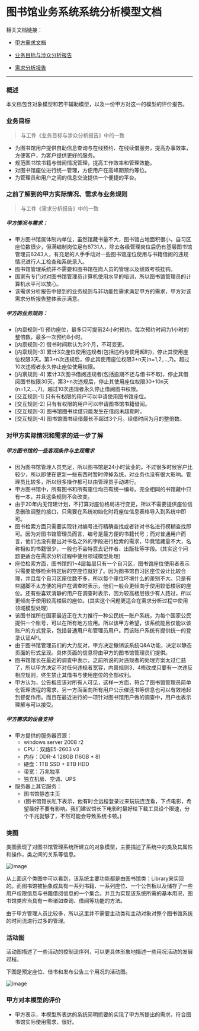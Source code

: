 # 图书馆业务系统系统分析模型文档

相关文档链接：
*  [甲方需求文档](https://github.com/zhongyehong/oo-homework/blob/740f55bb10169b0eb114bfaa3e26101026b2a190/library.md ) 

*  [业务目标与涉众分析报告](https://github.com/Erutan-pku/oo/blob/86b3b8f7a5e7ceb09f158632ea108a970c3e2ddc/图书馆管理系统业务目标与涉众分析.md)

*  [需求分析报告](https://github.com/Erutan-pku/oo/blob/0782a53d173974d878e14c2c777d8342a6eb784d/图书馆管理系统需求分析报告.md)
----

### 概述

本文档包含对象模型和若干辅助模型，以及一份甲方对这一的模型的评价报告。

### 业务目标
> 与工件《业务目标与涉众分析报告》中的一致 

* 为图书馆用户提供自助信息查询与在线预约、在线续借服务，提高办事效率，方便客户，为客户提供更好的服务。
* 规范图书馆书籍与借阅情况管理，提高工作效率和管理效能。
* 对图书馆座位进行统一管理，方便用户在高峰期预约等位。
* 为管理员和用户之间的信息交流提供一个便捷的平台。

### 之前了解到的甲方实际情况、需求与业务规则
> 与工件《需求分析报告》中的一致 

##### 甲方情况与需求：

* 甲方图书馆属体制内单位，虽然馆藏书量不大，图书馆占地面积很小，自习区座位数很少，但满编制岗位足有8731人，除去各级管理岗位后仍有基层图书馆管理员6243人，有充足的人手手动对一些图书馆座位使用与书籍借阅的违规情况进行人工检查和系统录入。
* 图书馆管理系统并不需要和图书馆在岗人员的管理以及绩效考核挂钩。
* 国家有专门对对图书馆管理员计算机使用水平的培训，所以图书馆管理员的计算机水平可以放心。
* 该需求分析报告中提到的业务规则与非功能性需求满足甲方的需求，甲方对该需求分析报告整体表示满意。

##### 甲方的业务规则：

* [内禀规则-1] 预约座位，最多只可提前24小时预约。每次预约时间为1小时的整倍数，最多一次预约8小时。
* [内禀规则-2] 借书时间默认为3个月，不可变更。
* [内禀规则-3] 累计3次座位使用违规者(包括违约与使用超时)，停止其使用座位权限3天。第3+n次违规后，停止其使用座位权限3+n天(n=1,2,...,7)。超过10次违规者永久停止座位使用权限。
* [内禀规则-4] 累计3次图书借阅违规者(包括逾期不还与借书不取)，停止其借阅图书权限30天。第3+n次违规后，停止其使用座位权限30+10n天(n=1,2,...,7)。超过10次违规者永久停止借阅图书权限。
* [交互规则-1] 只有有权限的用户可以申请使用图书馆座位。
* [交互规则-2] 只有有权限的用户可以申请图书馆书籍借阅。
* [交互规则-3] 图书馆图书续借只能发生在借阅未超期时。
* [交互规则-4] 图书馆图书续借最长不超过3个月。续借时间为月的整倍数。

### 对甲方实际情况和需求的进一步了解

##### 甲方图书馆的一些客观条件与主观需求

* 因为图书馆管理人员充足，所以图书馆是24小时营业的。不过很多时候客户比较少，所以即使在更新一些东西时暂时停掉系统，对业务也没有很大影响。管理员比较多，所以很多操作都可以由管理员手动进行。
* 甲方图书馆中，所有图书和所有座位均已有统一编号。完全相同的书馆藏中只有一本，并且这条规则不会改变。
* 由于20年内无馆建计划，不打算对座位格局进行变更，所以不需要提供座位信息删改调整的接口，只需要在系统初始化时将座位信息表格导入到系统中即可。
* 图书检索方面只需要实现针对编号进行精确查找或者针对书名进行模糊查找即可。因为对图书馆管理员而言，编号是最方便的书籍代号；而对普通用户而言，他们也没有提出对书名之外的字段进行检索的需求，毕竟馆藏量不大，名称相似的书籍很少，一般也不会特意去记作者、出版社等字段。(其实这个问题更适合在需求分析过程中使用领域模型处理)
* 座位检索方面，图书馆的1~4层每层只有一个自习区，图书馆座位使用者表示只需要能够检索特定层的空座位就好了。因为图书馆自习区座位设计比较合理，并且每个自习区座位数不多，所以每个座位环境什么的差别不大。只是有些腿脚不太方便的用户在调查时表示，他们一般会更倾向于使用较低楼层的座位。还有些喜欢清静的用户在调查时表示，因为较高楼层很少有人路过，所以更倾向于使用较高楼层的座位。(其实这个问题更适合在需求分析过程中使用领域模型处理)
* 该图书馆所在国家最近正在大力推行一种公民统一账户系统，为每个国家公民提供一个账号，可以在所有地方应用。所以该甲方希望，该系统能且仅能以该账户的方式登录，包括普通用户和管理员用户。而该账户系统有提供统一的登录认证API。
* 由于图书馆管理员们的大力反对，甲方决定撤销该系统Q&A功能，决定以静态页面的形式呈现。具体页面的信息将由甲方的图书馆管理员们提供。
* 图书馆馆长在最近的调查中表示，之前所说的对违规者的处理方案太过仁慈了，所以甲方决定不对任何违规者宽容，内禀规则3、4修改成只要有一次违反相应规则，终生禁止其借书与使用座位的全部权利。
* 甲方认为，公告板应该对所有人可见，这样一方面，符合了图书馆管理员简单化管理流程的需求，另一方面面向所有用户公示催还书等信息也可以有效地起到督促作用。而且在最近进行的一项针对图书馆用户做的调查中，用户也表示理解与可以接受。

##### 甲方需求的设备支持
* 甲方提供的服务器资源：
  * windows server 2008 r2 
  * CPU：双路E5-2603 v3
  * 内存：DDR-4 128GB (16GB * 8)
  * 硬盘：1TB SSD + 8TB HDD
  * 带宽：万兆独享
  * 独立机房、空调、UPS
* 服务器上其它服务：
  * 图书馆静态主页
  * (图书馆馆长私下表示，他有时会远程登录过来玩玩连连看，下点电影，希望最好不要有影响。我们建议馆长下电影时最好给下载工具设个限速，分个千兆就够了，不然可能会导致系统卡顿。)

### 类图

类图表现了对图书馆管理系统所建立的对象模型，主要描述了系统中的类及其属性和操作，类之间的关系等信息。

![image](https://github.com/Erutan-pku/oo/blob/master/pic/类图_n.png?raw=true)

从上面这个类图中可以看到，该系统主要功能都是由图书馆类：Library来实现的。而图书馆被抽象成具有一系列书籍、一系列座位、一个公告板以及储存了一些用户权限信息与书籍借阅信息的一个集合。并且为实现该系统所需的基本用况，图书馆类应当具有一些诸如查询、借阅等功能的方法。

由于甲方管理人员比较多，所以这里并不需要主动类和主动对象对整个图书馆系统的时间流进行过多的管理。

### 活动图

活动图描述了一些活动的控制流序列，可以更具体形象地描述一些用况活动的发展过程。

下图是预定座位、借书和发布公告三个用况的活动图。

![image](https://github.com/Erutan-pku/oo/blob/master/pic/活动图.png?raw=true)



### 甲方对本模型的评价 
* 甲方表示，本模型所表达的系统简明扼要的实现了甲方所提出的需求，符合图书馆实际使用需求，很好。



